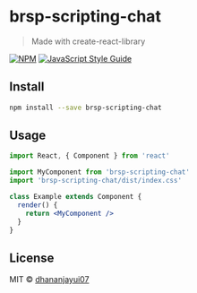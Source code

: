 # brsp-scripting-chat

> Made with create-react-library

[![NPM](https://img.shields.io/npm/v/brsp-scripting-chat.svg)](https://www.npmjs.com/package/brsp-scripting-chat) [![JavaScript Style Guide](https://img.shields.io/badge/code_style-standard-brightgreen.svg)](https://standardjs.com)

## Install

```bash
npm install --save brsp-scripting-chat
```

## Usage

```jsx
import React, { Component } from 'react'

import MyComponent from 'brsp-scripting-chat'
import 'brsp-scripting-chat/dist/index.css'

class Example extends Component {
  render() {
    return <MyComponent />
  }
}
```

## License

MIT © [dhananjayui07](https://github.com/dhananjayui07)
